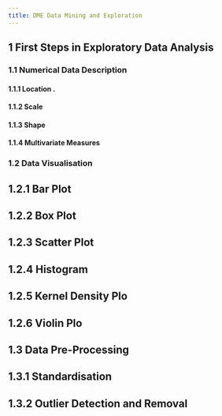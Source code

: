 ```yaml
---
title: DME Data Mining and Exploration
---
```


## 1 First Steps in Exploratory Data Analysis
### 1.1 Numerical Data Description
#### 1.1.1 Location .
#### 1.1.2 Scale
#### 1.1.3 Shape
#### 1.1.4 Multivariate Measures
### 1.2 Data Visualisation
## 1.2.1 Bar Plot
## 1.2.2 Box Plot
## 1.2.3 Scatter Plot
## 1.2.4 Histogram
## 1.2.5 Kernel Density Plo
## 1.2.6 Violin Plo
## 1.3 Data Pre-Processing
## 1.3.1 Standardisation
## 1.3.2 Outlier Detection and Removal
##
